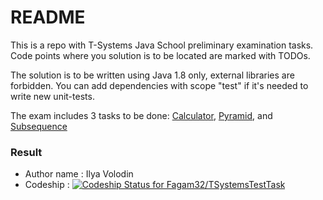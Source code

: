 # README #

This is a repo with T-Systems Java School preliminary examination tasks.
Code points where you solution is to be located are marked with TODOs.

The solution is to be written using Java 1.8 only, external libraries are forbidden. 
You can add dependencies with scope "test" if it's needed to write new unit-tests.

The exam includes 3 tasks to be done: [Calculator](/tasks/Calculator.md), [Pyramid](/tasks/Pyramid.md), and 
[Subsequence](/tasks/Subsequence.md)

### Result ###

* Author name : Ilya Volodin
* Codeship : [![Codeship Status for Fagam32/TSystemsTestTask](https://app.codeship.com/projects/8189c4a0-7213-0138-0b60-66153bf80ae7/status?branch=master)](https://app.codeship.com/projects/395542)

